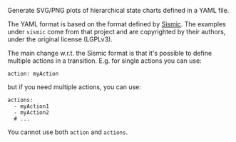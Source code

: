 Generate SVG/PNG plots of hierarchical state charts defined in a YAML
file.

The YAML format is based on the format defined by
[Sismic](https://github.com/AlexandreDecan/sismic). The examples under
`sismic` come from that project and are copyrighted
by their authors, under the original license (LGPLv3).

The main change w.r.t. the Sismic format is that it's possible to
define multiple actions in a transition. E.g. for single actions you
can use:

	action: myAction

but if you need multiple actions, you can use:

	actions:
	  - myAction1
	  - myAction2
	  # ...

You cannot use both `action` and `actions`.
